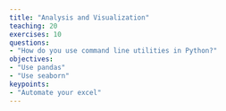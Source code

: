 ```yaml
---
title: "Analysis and Visualization"
teaching: 20
exercises: 10
questions:
- "How do you use command line utilities in Python?"
objectives:
- "Use pandas"
- "Use seaborn"
keypoints:
- "Automate your excel"
---
```

